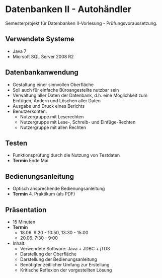 Datenbanken II - Autohändler
============================

Semesterprojekt für Datenbanken II-Vorlesung - Prüfungsvoraussetzung.

Verwendete Systeme
------------------
* Java 7
* Micrsoft SQL Server 2008 R2

Datenbankanwendung
------------------
* Gestaltung einer sinnvollen Oberfläche
* Soll auch für einfache Büroangestellte nutzbar sein
* Verwaltung aller Daten der Datenbank, d.h. eine Möglichkeit zum Einfügen, Ändern und Löschen aller Daten
* Ausgabe und Druck eines Berichts
* Benutzerkonten:
  * Nutzergruppe mit Leserechten
  * Nutzergruppe mit Lese-, Schreib- und Einfüge-Rechten
  * Nutzergruppe mit allen Rechten

Testen
------
* Funktionsprüfung durch die Nutzung von Testdaten
* **Termin** Ende Mai

Bedienungsanleitung
-------------------
* Optisch ansprechende Bedienungsanleitung
* **Termin** 4. Praktikum (als PDF)

Präsentation
------------
* 15 Minuten
* **Termin**
  * 18.06. 9:20 - 10:50, 13:30 - 15:00
  * 20.06. 7:30 - 9:00
* Inhalt:
  * Verwendete Software: Java + JDBC + jTDS
  * Darstellung der Oberfläche
  * Darstellung der Bedienungsanleitung
  * Benötigter zeitlicher Umfang zur Erstellung
  * Kritische Reflexion der vorgestellten Lösung
